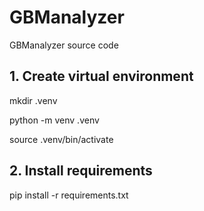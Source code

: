 # GBManalyzer

GBManalyzer source code

## 1. Create virtual environment

mkdir .venv

python -m venv .venv

source .venv/bin/activate

## 2. Install requirements

pip install -r requirements.txt
